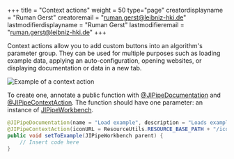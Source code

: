 +++
title = "Context actions"
weight = 50
type="page"
creatordisplayname = "Ruman Gerst"
creatoremail = "ruman.gerst@leibniz-hki.de"
lastmodifierdisplayname = "Ruman Gerst"
lastmodifieremail = "ruman.gerst@leibniz-hki.de"
+++

Context actions allow you to add custom buttons into an algorithm's parameter group.
They can be used for multiple purposes such as loading example data, applying
an auto-configuration, opening websites, or displaying documentation or data in a new tab.

![Example of a context action](/img/documentation/context-actions.png)

To create one, annotate a public function with [@JIPipeDocumentation](/apidocs/org/hkijena/jipipe/api/JIPipeDocumentation.html)
and [@JIPipeContextAction](/apidocs/org/hkijena/jipipe/api/parameters/JIPipeContextAction.html).
The function should have one parameter: an instance of [JIPipeWorkbench](/apidocs/org/hkijena/jipipe/ui/JIPipeWorkbench.html).

```java
@JIPipeDocumentation(name = "Load example", description = "Loads example parameters that showcase how to use this algorithm.")
@JIPipeContextAction(iconURL = ResourceUtils.RESOURCE_BASE_PATH + "/icons/actions/graduation-cap.png")
public void setToExample(JIPipeWorkbench parent) {
    // Insert code here
}
```
